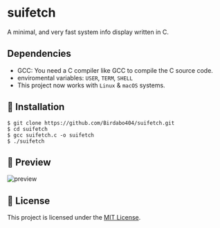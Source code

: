 # suifetch
A minimal, and very fast system info display written in C. 

## Dependencies
* GCC: You need a C compiler like GCC to compile the C source code.
* enviromental variables: `USER`, `TERM`, `SHELL`
* This project now works with `Linux` & `macOS` systems.

## 🔧 Installation

```
$ git clone https://github.com/Birdabo404/suifetch.git
$ cd suifetch
$ gcc suifetch.c -o suifetch
$ ./suifetch
```
## 💾 Preview

![preview](https://i.imgur.com/yMPPBtk.png)

## 📜 License

This project is licensed under the [MIT License](https://opensource.org/license/mit/).
